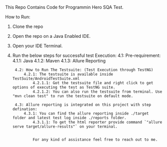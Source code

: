 This Repo Contains Code for Programmin Hero SQA Test.

How to Run:
1. Clone the repo
2. Open the repo on a Java Enabled IDE.
3. Open your IDE Terminal.
4. Run the below steps for successful test Execution:
        4.1: Pre-requirement:
            4.1.1: Java
            4.1.2: Maven
            4.1.3: Allure Reporting
            

        4.2: How to Run The Testsuite: (Test Execution through TestNG)
            4.2.1: The testsuite is available inside TestSuite/AndroidTestSuite.xml
                4.2.1.1: Got the testsuite file and right click to get options of executing the test as TestNG suite.
                4.2.1.2: You can also run the testsuite from terminal. Use "mvn clean test" to run the testsuite on default mode.

        4.3: Allure reporting is integrated on this project with step defination:
            4.3.1: You can find the allure reporting inside ./target folder and latest test log inside ./reports folder.
                4.3.1.1: To get the html reporter provide command `"allure serve target/allure-results"` on your terminal.


                For any kind of assistance feel free to reach out to me.
